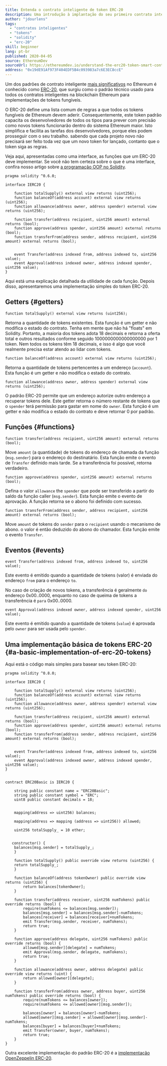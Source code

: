 ```yaml
---
title: Entenda o contrato inteligente de token ERC-20
description: Uma introdução à implantação do seu primeiro contrato inteligente em uma rede de teste Ethereum
author: "jdourlens"
tags:
  - "contratos inteligentes"
  - "tokens"
  - "solidity"
  - "erc-20"
skill: beginner
lang: pt-br
published: 2020-04-05
source: EthereumDev
sourceUrl: https://ethereumdev.io/understand-the-erc20-token-smart-contract/
address: "0x19dE91Af973F404EDF5B4c093983a7c6E3EC8ccE"
---
```


Um dos padrões de contrato inteligente [mais significativos](/developers/docs/standards/) no Ethereum é conhecido como [ERC-20](/developers/docs/standards/tokens/erc-20/), que surgiu como o padrão técnico usado para todos os contratos inteligentes na blockchain Ethereum para implementações de tokens fungíveis.

O ERC-20 define uma lista comum de regras a que todos os tokens fungíveis de Ethereum devem aderir. Consequentemente, este token padrão capacita os desenvolvedores de todos os tipos para prever com precisão como novos tokens funcionarão dentro do sistema Ethereum maior. Isto simplifica e facilita as tarefas dos desenvolvedores, porque eles podem prosseguir com o seu trabalho. sabendo que cada projeto novo não precisará ser feito toda vez que um novo token for lançado, contanto que o token siga as regras.

Veja aqui, apresentadas como uma interface, as funções que um ERC-20 deve implementar. Se você não tem certeza sobre o que é uma interface, confira nosso artigo sobre [a programação OOP no Solidity](https://ethereumdev.io/inheritance-in-solidity-contracts-are-classes/).

```solidity
pragma solidity ^0.6.0;

interface IERC20 {

    function totalSupply() external view returns (uint256);
    function balanceOf(address account) external view returns (uint256);
    function allowance(address owner, address spender) external view returns (uint256);

    function transfer(address recipient, uint256 amount) external returns (bool);
    function approve(address spender, uint256 amount) external returns (bool);
    function transferFrom(address sender, address recipient, uint256 amount) external returns (bool);


    event Transfer(address indexed from, address indexed to, uint256 value);
    event Approval(address indexed owner, address indexed spender, uint256 value);
}
```

Aqui está uma explicação detalhada da utilidade de cada função. Depois disso, apresentaremos uma implementação simples do token ERC-20.

## Getters \{#getters}

```solidity
function totalSupply() external view returns (uint256);
```

Retorna a quantidade de tokens existentes. Esta função é um getter e não modifica o estado do contrato. Tenha em mente que não há "floats" em Solidity. Portanto, a maioria dos tokens adota 18 decimais e retorna a oferta total e outros resultados conforme seguido 1000000000000000000 por 1 token. Nem todos os tokens têm 18 decimais, e isso é algo que você realmente precisa estar atendo ao lidar com tokens.

```solidity
function balanceOf(address account) external view returns (uint256);
```

Retorna a quantidade de tokens pertencentes a um endereço (`account`). Esta função é um getter e não modifica o estado do contrato.

```solidity
function allowance(address owner, address spender) external view returns (uint256);
```

O padrão ERC-20 permite que um endereço autorize outro endereço a recuperar tokens dele. Este getter retorna o número restante de tokens que o `spender` terá permissão para gastar em nome do `owner`. Esta função é um getter e não modifica o estado do contrato e deve retornar 0 por padrão.

## Funções \{#functions}

```solidity
function transfer(address recipient, uint256 amount) external returns (bool);
```

Move `amount` (a quantidade) de tokens do endereço de chamada da função (`msg.sender`) para o endereço do destinatário. Esta função emite o evento de `Transfer` definido mais tarde. Se a transferência foi possível, retorna verdadeiro.

```solidity
function approve(address spender, uint256 amount) external returns (bool);
```

Defina o valor `allowance` the `spender` que pode ser transferido a partir do saldo da função caller (`msg.sender`). Esta função emite o evento de aprovação. A função retorna se o abono foi definido com sucesso.

```solidity
function transferFrom(address sender, address recipient, uint256 amount) external returns (bool);
```

Move `amount` de tokens do `sender` para o `recipient` usando o mecanismo de abono. o valor é então deduzido do abono do chamador. Esta função emite o evento `Transfer`.

## Eventos \{#events}

```solidity
event Transfer(address indexed from, address indexed to, uint256 value);
```

Este evento é emitido quando a quantidade de tokens (valor) é enviada do endereço `from` para o endereço `to`.

No caso de criação de novos tokens, a transferência é geralmente `do` endereço 0x00..0000, enquanto no caso de queima de tokens a transferência é `para` 0x00..0000.

```solidity
event Approval(address indexed owner, address indexed spender, uint256 value);
```

Este evento é emitido quando a quantidade de tokens (`value`) é aprovada pelo `owner` para ser usada pelo `spender`.

## Uma implementação básica de tokens ERC-20 \{#a-basic-implementation-of-erc-20-tokens}

Aqui está o código mais simples para basear seu token ERC-20:

```solidity
pragma solidity ^0.8.0;

interface IERC20 {

    function totalSupply() external view returns (uint256);
    function balanceOf(address account) external view returns (uint256);
    function allowance(address owner, address spender) external view returns (uint256);

    function transfer(address recipient, uint256 amount) external returns (bool);
    function approve(address spender, uint256 amount) external returns (bool);
    function transferFrom(address sender, address recipient, uint256 amount) external returns (bool);


    event Transfer(address indexed from, address indexed to, uint256 value);
    event Approval(address indexed owner, address indexed spender, uint256 value);
}


contract ERC20Basic is IERC20 {

    string public constant name = "ERC20Basic";
    string public constant symbol = "ERC";
    uint8 public constant decimals = 18;


    mapping(address => uint256) balances;

    mapping(address => mapping (address => uint256)) allowed;

    uint256 totalSupply_ = 10 ether;


   constructor() {
    balances[msg.sender] = totalSupply_;
    }

    function totalSupply() public override view returns (uint256) {
    return totalSupply_;
    }

    function balanceOf(address tokenOwner) public override view returns (uint256) {
        return balances[tokenOwner];
    }

    function transfer(address receiver, uint256 numTokens) public override returns (bool) {
        require(numTokens <= balances[msg.sender]);
        balances[msg.sender] = balances[msg.sender]-numTokens;
        balances[receiver] = balances[receiver]+numTokens;
        emit Transfer(msg.sender, receiver, numTokens);
        return true;
    }

    function approve(address delegate, uint256 numTokens) public override returns (bool) {
        allowed[msg.sender][delegate] = numTokens;
        emit Approval(msg.sender, delegate, numTokens);
        return true;
    }

    function allowance(address owner, address delegate) public override view returns (uint) {
        return allowed[owner][delegate];
    }

    function transferFrom(address owner, address buyer, uint256 numTokens) public override returns (bool) {
        require(numTokens <= balances[owner]);
        require(numTokens <= allowed[owner][msg.sender]);

        balances[owner] = balances[owner]-numTokens;
        allowed[owner][msg.sender] = allowed[owner][msg.sender]-numTokens;
        balances[buyer] = balances[buyer]+numTokens;
        emit Transfer(owner, buyer, numTokens);
        return true;
    }
}
```

Outra excelente implementação do padrão ERC-20 é a [implementação OpenZeppelin ERC-20](https://github.com/OpenZeppelin/openzeppelin-contracts/tree/master/contracts/token/ERC20).
